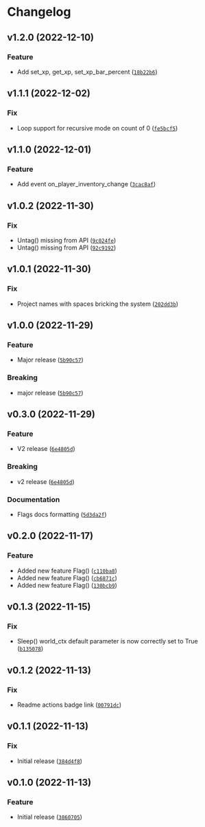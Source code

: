 # Changelog

<!--next-version-placeholder-->

## v1.2.0 (2022-12-10)
### Feature
* Add set_xp, get_xp, set_xp_bar_percent ([`18b22b6`](https://github.com/reapermc/reapermc/commit/18b22b6a540d566cb407bf70f5e56c8117fcf784))

## v1.1.1 (2022-12-02)
### Fix
* Loop support for recursive mode on count of 0 ([`fe5bcf5`](https://github.com/reapermc/reapermc/commit/fe5bcf54c150adf2da9bfab4a1ec98b742029915))

## v1.1.0 (2022-12-01)
### Feature
* Add event on_player_inventory_change ([`3cac8af`](https://github.com/reapermc/reapermc/commit/3cac8afd559590300d90c685ca527300632f830c))

## v1.0.2 (2022-11-30)
### Fix
* Untag() missing from API ([`9c024fe`](https://github.com/reapermc/reapermc/commit/9c024fed6edcb4edcc58a99dfaddf5a0eb45497c))
* Untag() missing from API ([`92c9192`](https://github.com/reapermc/reapermc/commit/92c9192b4a0438e859089d1c9d36d06ce9d177b4))

## v1.0.1 (2022-11-30)
### Fix
* Project names with spaces bricking the system ([`202dd3b`](https://github.com/reapermc/reapermc/commit/202dd3b234d28f32c7cabc4e50b84f895e0c8f83))

## v1.0.0 (2022-11-29)
### Feature
* Major  release ([`5b90c57`](https://github.com/reapermc/reapermc/commit/5b90c57c0a2e04dd0424bf7e3b29cebc0abb52fb))

### Breaking
* major release  ([`5b90c57`](https://github.com/reapermc/reapermc/commit/5b90c57c0a2e04dd0424bf7e3b29cebc0abb52fb))

## v0.3.0 (2022-11-29)
### Feature
* V2 release ([`6e4805d`](https://github.com/reapermc/reapermc/commit/6e4805da3c5d1cc371f40aa70abbec6cbfcde223))

### Breaking
* v2 release  ([`6e4805d`](https://github.com/reapermc/reapermc/commit/6e4805da3c5d1cc371f40aa70abbec6cbfcde223))

### Documentation
* Flags docs formatting ([`5d3da2f`](https://github.com/reapermc/reapermc/commit/5d3da2fcaf740a24e88ecf6f22fbe7abd1e39698))

## v0.2.0 (2022-11-17)
### Feature
* Added new feature Flag() ([`c110ba8`](https://github.com/reapermc/reapermc/commit/c110ba824fa55f3130ef0c3d61e94865e492cde3))
* Added new feature Flag() ([`cb6871c`](https://github.com/reapermc/reapermc/commit/cb6871c8399493546b55ea9876f91f6eb6c29bd3))
* Added new feature Flag() ([`130bcb9`](https://github.com/reapermc/reapermc/commit/130bcb94e80a443c9b567a2c386f02ccc95844b3))

## v0.1.3 (2022-11-15)
### Fix
* Sleep() world_ctx default parameter is now correctly set to True ([`b135078`](https://github.com/reapermc/reapermc/commit/b13507805ea8cd7bfd687f0fb28c8b3fc5489fa0))

## v0.1.2 (2022-11-13)
### Fix
* Readme actions badge link ([`00791dc`](https://github.com/reapermc/reapermc/commit/00791dc8c980b2ea43c6e8bcc2379ee6c0c48174))

## v0.1.1 (2022-11-13)
### Fix
* Initial release ([`384d4f8`](https://github.com/reapermc/reapermc/commit/384d4f83bc9ddce62f195a8bd852b470441f748e))

## v0.1.0 (2022-11-13)
### Feature
* Initial release ([`3860705`](https://github.com/reapermc/reapermc/commit/3860705ad062192808f070a82a45038cbb898a3b))
